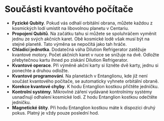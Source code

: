 # Součásti kvantového počítače

- **Fyzické Qubity**. Pokud vás odhalí orbitální obrana, můžete každou z kosmických lodí umístit na libovolnou planetu v Centariu.
- **Propojení Qubitů**. Na začátku tahu si můžete se spoluhráčem vyměnit jednu ze svých akčních karet. Obě kosmické lodě však musí být na stejné planetě. Tato výměna se nepočítá jako tah hráče. 
- **Chladící jednotka**. Dodatečná váha  Dilution Refrigerator zatěžuje kvantové motory. Počet akčních karet v ruce se snižuje na dvě. Odložte přebytečnou kartu ihned po získání Dilution Refrigerator.
- **Kvantové operace**. Při výměně akční karty si lízněte dvě karty, jednu si ponechte a druhou odložte.
- **Kvantové programování**. Na planetách v Entanglionu, kde již není součást kvantového počítače, se automaticky vyhnete orbitální obraně.
- **Korekce kvantové chyby**. K hodu Entanglion kostkou přičtěte jedničku. 
- **Kontrolní systémy**. Mikrovlné záření vydávané kontrolnímy systémy usnaďnují odhalení kosmické lodi. Z hodu Entanglion kostkou odečtěte jedničku.
- **Magnetické štíty**. Při hodu Entanglion kostkou máte k dispozici druhý pokus. Platný je vždy pouze poslední hod.

